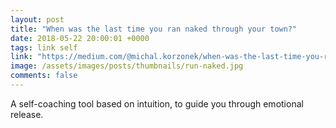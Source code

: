 ```yaml
---
layout: post
title: "When was the last time you ran naked through your town?"
date: 2018-05-22 20:00:01 +0000
tags: link self
link: "https://medium.com/@michal.korzonek/when-was-the-last-time-you-ran-naked-through-your-town-488258536326"
image: /assets/images/posts/thumbnails/run-naked.jpg
comments: false
---
```


A self-coaching tool based on intuition, to guide you through emotional release.

